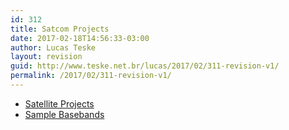 ```yaml
---
id: 312
title: Satcom Projects
date: 2017-02-18T14:56:33-03:00
author: Lucas Teske
layout: revision
guid: http://www.teske.net.br/lucas/2017/02/311-revision-v1/
permalink: /2017/02/311-revision-v1/
---
```

  * [Satellite Projects](https://www.teske.net.br/lucas/satellite-projects/)
  * [Sample Basebands](https://www.teske.net.br/lucas/satellite-projects/sample-baseband-files/)